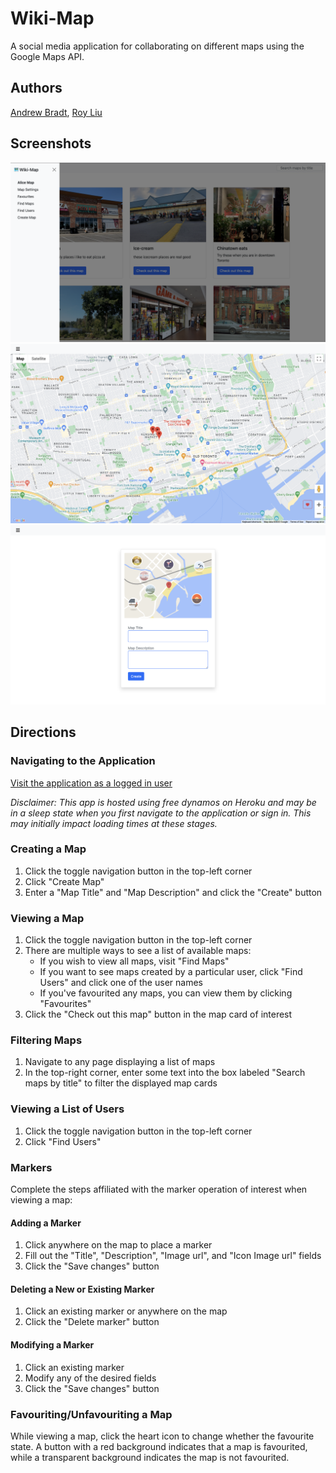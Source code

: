 # Wiki-Map
A social media application for collaborating on different maps using the Google Maps API.

## Authors
[Andrew Bradt](https://github.com/andrew-bradt), [Roy Liu](https://github.com/Roy7384)

## Screenshots
![Nav and Map List](/docs/nav-map-list.jpg)
![Map](/docs/map.jpg)
![Adding a Map](/docs/adding-a-map.jpg)

## Directions
### Navigating to the Application
[Visit the application as a logged in user](https://wiki-map-andrew-bradt.herokuapp.com/login/1)

*Disclaimer: This app is hosted using free dynamos on Heroku and may be in a sleep state when you first navigate to the application or sign in. This may initially impact loading times at these stages.*

### Creating a Map
1. Click the toggle navigation button in the top-left corner
2. Click "Create Map"
3. Enter a "Map Title" and "Map Description" and click the "Create" button

### Viewing a Map
1. Click the toggle navigation button in the top-left corner
2. There are multiple ways to see a list of available maps:
    - If you wish to view all maps, visit "Find Maps"
    - If you want to see maps created by a particular user, click "Find Users" and click one of the user names
    - If you've favourited any maps, you can view them by clicking "Favourites"
3. Click the "Check out this map" button in the map card of interest

### Filtering Maps
1. Navigate to any page displaying a list of maps
2. In the top-right corner, enter some text into the box labeled "Search maps by title" to filter the displayed map cards

### Viewing a List of Users
1. Click the toggle navigation button in the top-left corner
2. Click "Find Users"

### Markers
Complete the steps affiliated with the marker operation of interest when viewing a map:

#### Adding a Marker
  1. Click anywhere on the map to place a marker
  2. Fill out the "Title", "Description", "Image url", and "Icon Image url" fields
  3. Click the "Save changes" button

#### Deleting a New or Existing Marker
  1. Click an existing marker or anywhere on the map
  2. Click the "Delete marker" button

#### Modifying a Marker
  1. Click an existing marker
  2. Modify any of the desired fields
  3. Click the "Save changes" button

### Favouriting/Unfavouriting a Map
While viewing a map, click the heart icon to change whether the favourite state.  A button with a red background indicates that a map is favourited, while a transparent background indicates the map is not favourited. 

